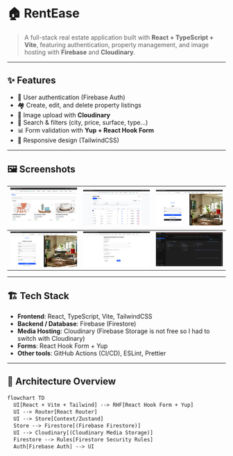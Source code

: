 # 🏠 RentEase

> A full-stack real estate application built with **React + TypeScript + Vite**, featuring authentication, property management, and image hosting with **Firebase** and **Cloudinary**.

---

## ✨ Features
- 🔑 User authentication (Firebase Auth)
- 🏘️ Create, edit, and delete property listings
- 📸 Image upload with **Cloudinary**
- 🔎 Search & filters (city, price, surface, type…)
- 📊 Form validation with **Yup + React Hook Form**
- 📱 Responsive design (TailwindCSS)

---

## 🖼️ Screenshots

| ![Menu](https://github.com/loanlvn/RentEase-React/blob/main/menuS1.png?raw=true) | ![Admin Panel](https://github.com/loanlvn/RentEase-React/blob/main/AdminPanelS2.png?raw=true) | ![Login](https://github.com/loanlvn/RentEase-React/blob/main/LoginS3.png?raw=true) |
| --- | --- | --- |
| ![Register](https://github.com/loanlvn/RentEase-React/blob/main/RegisterS3.png?raw=true) | ![New Flat Step](https://github.com/loanlvn/RentEase-React/blob/main/NewFlatStepInfoS4.png?raw=true) | ![Firestore](https://github.com/loanlvn/RentEase-React/blob/main/fireStoreS5.png?raw=true) |

---

## 🏗️ Tech Stack
- **Frontend**: React, TypeScript, Vite, TailwindCSS  
- **Backend / Database**: Firebase (Firestore)  
- **Media Hosting**: Cloudinary (Firebase Storage is not free so I had to switch with Cloudinary)  
- **Forms**: React Hook Form + Yup  
- **Other tools**: GitHub Actions (CI/CD), ESLint, Prettier  

---

## 🔧 Architecture Overview

```mermaid
flowchart TD
  UI[React + Vite + Tailwind] --> RHF[React Hook Form + Yup]
  UI --> Router[React Router]
  UI --> Store[Context/Zustand]
  Store --> Firestore[(Firebase Firestore)]
  UI --> Cloudinary[(Cloudinary Media Storage)]
  Firestore --> Rules[Firestore Security Rules]
  Auth[Firebase Auth] --> UI
